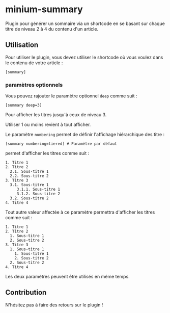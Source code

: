 # minium-summary

Plugin pour générer un sommaire via un shortcode en se basant sur chaque titre de niveau 2 à 4 du contenu d'un article.

## Utilisation

Pour utiliser le plugin, vous devez utiliser le shortcode où vous voulez dans le contenu de votre article :

```
[summary]
```

### paramètres optionnels

Vous pouvez rajouter le paramètre optionnel ```deep``` comme suit :

```
[summary deep=3]
```

Pour afficher les titres jusqu'à ceux de niveau 3.

Utiliser 1 ou moins revient à tout afficher.

Le paramètre ```numbering``` permet de définir l'affichage hiérarchique des titre :

```
[summary numbering=tiered] # Paramètre par défaut
```

permet d'afficher les titres comme suit :

```
1. Titre 1
2. Titre 2
  2.1. Sous-titre 1
  2.2. Sous-titre 2
3. Titre 3
  3.1. Sous-titre 1
     3.1.1. Sous-titre 1
     3.1.2. Sous-titre 2
  3.2. Sous-titre 2
4. Titre 4
```

Tout autre valeur affectée à ce paramètre permettra d'afficher les titres comme suit :

```
1. Titre 1
2. Titre 2
  1. Sous-titre 1
  2. Sous-titre 2
3. Titre 3
  1. Sous-titre 1
    1. Sous-titre 1
    2. Sous-titre 2
  2. Sous-titre 2
4. Titre 4
```

Les deux paramètres peuvent être utilisés en même temps.

## Contribution

N'hésitez pas à faire des retours sur le plugin !
